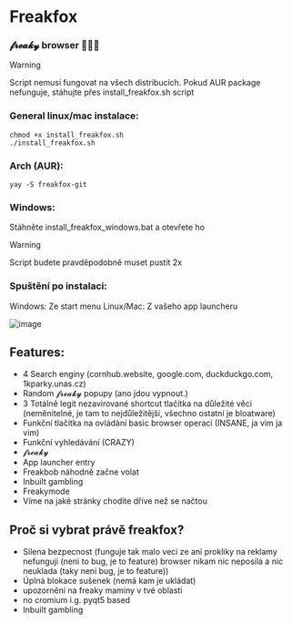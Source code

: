 # Freakfox
### 𝓯𝓻𝓮𝓪𝓴𝔂  browser 👅👅👅

> [!Warning]  
> Script nemusí fungovat na všech distribucích.
> Pokud AUR package nefunguje, stáhujte přes install_freakfox.sh script

### General linux/mac instalace:
```
chmod +x install_freakfox.sh
./install_freakfox.sh
```
### Arch (AUR):
```
yay -S freakfox-git
```
### Windows:
Stáhněte install_freakfox_windows.bat a otevřete ho
> [!Warning]  
> Script budete pravděpodobně muset pustit 2x

### Spuštění po instalaci:
Windows: Ze start menu
Linux/Mac: Z vašeho app launcheru

![image](https://github.com/user-attachments/assets/230a9b34-9e26-4bda-a098-2f6062aa8b63)

## Features:
- 4 Search enginy (cornhub.website, google.com, duckduckgo.com, 1kparky.unas.cz)
- Random 𝓯𝓻𝓮𝓪𝓴𝔂 popupy (ano jdou vypnout.)
- 3 Totálně legit nezavirované shortcut tlačítka na důležité věci (neměnitelné, je tam to nejdůležitější, všechno ostatní je bloatware)
- Funkční tlačítka na ovládání basic browser operací (INSANE, ja vim ja vim)
- Funkční vyhledávání (CRAZY)
- 𝓯𝓻𝓮𝓪𝓴𝔂
- App launcher entry 
- Freakbob náhodně začne volat
- Inbuilt gambling
- Freakymode
- Víme na jaké stránky chodíte dříve než se načtou

## Proč si vybrat právě freakfox?
 - Silena bezpecnost (funguje tak malo veci ze ani prokliky na reklamy nefunguji (neni to bug, je to feature) browser nikam nic neposila a nic neuklada (taky neni bug, je to feature))
 - Úplná blokace sušenek (nemá kam je ukládat)
 - upozornění na freaky maminy v tvé oblasti
 - no cromium i.g. pyqt5 based
 - Inbuilt gambling
